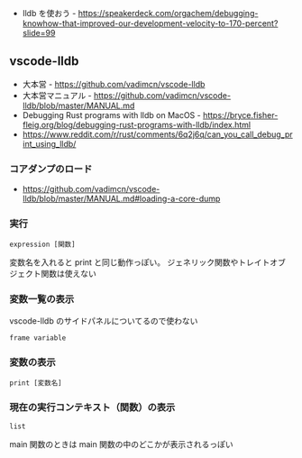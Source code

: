 * lldb を使おう - https://speakerdeck.com/orgachem/debugging-knowhow-that-improved-our-development-velocity-to-170-percent?slide=99

## vscode-lldb
* 大本営 - https://github.com/vadimcn/vscode-lldb
* 大本営マニュアル - https://github.com/vadimcn/vscode-lldb/blob/master/MANUAL.md
* Debugging Rust programs with lldb on MacOS - https://bryce.fisher-fleig.org/blog/debugging-rust-programs-with-lldb/index.html
* https://www.reddit.com/r/rust/comments/6q2j6q/can_you_call_debug_print_using_lldb/

### コアダンプのロード
* https://github.com/vadimcn/vscode-lldb/blob/master/MANUAL.md#loading-a-core-dump

### 実行
```
expression [関数]
```

変数名を入れると print と同じ動作っぽい。
ジェネリック関数やトレイトオブジェクト関数は使えない

### 変数一覧の表示

vscode-lldb のサイドパネルについてるので使わない

```
frame variable
```

### 変数の表示

```
print [変数名]
```

### 現在の実行コンテキスト（関数）の表示

```
list 
```

main 関数のときは main 関数の中のどこかが表示されるっぽい

